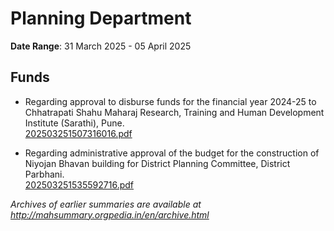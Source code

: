 # Planning Department

**Date Range**: 31 March 2025 - 05 April 2025


## Funds
- Regarding approval to disburse funds for the financial year 2024-25 to Chhatrapati Shahu Maharaj Research, Training and Human Development Institute (Sarathi), Pune.\
  [202503251507316016.pdf](https://gr.maharashtra.gov.in/Site/Upload/Government%20Resolutions/English/202503251507316016.pdf)

- Regarding administrative approval of the budget for the construction of Niyojan Bhavan building for District Planning Committee, District Parbhani.\
  [202503251535592716.pdf](https://gr.maharashtra.gov.in/Site/Upload/Government%20Resolutions/English/202503251535592716.pdf)


*Archives of earlier summaries are available at http://mahsummary.orgpedia.in/en/archive.html*